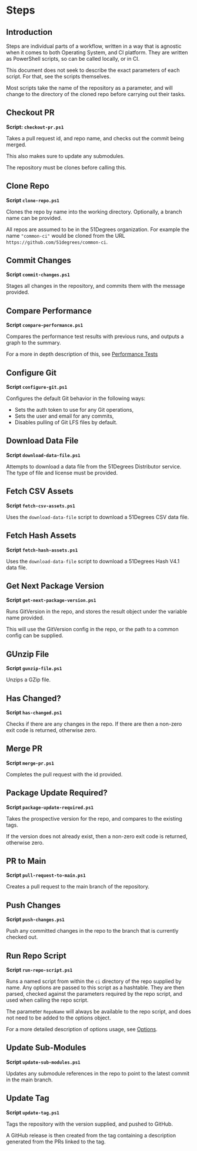 # Steps

## Introduction

Steps are individual parts of a workflow, written in a way that is agnostic when it comes to both Operating System, and CI platform.
They are written as PowerShell scripts, so can be called locally, or in CI.

This document does not seek to describe the exact parameters of each script. For that, see the scripts themselves.

Most scripts take the name of the repository as a parameter, and will change to the directory of the cloned repo before carrying out their tasks.

## Checkout PR
**Script: `checkout-pr.ps1`**

Takes a pull request id, and repo name, and checks out the commit being merged.

This also makes sure to update any submodules.

The repository must be clones before calling this.

## Clone Repo
**Script `clone-repo.ps1`**

Clones the repo by name into the working directory. Optionally, a branch name can be provided.

All repos are assumed to be in the 51Degrees organization. For example the name `"common-ci"` would be cloned from the URL `https://github.com/51degrees/common-ci`.

## Commit Changes
**Script `commit-changes.ps1`**

Stages all changes in the repository, and commits them with the message provided.

## Compare Performance
**Script `compare-performance.ps1`**

Compares the performance test results with previous runs, and outputs a graph to the summary.

For a more in depth description of this, see [Performance Tests](/DESIGN.md#performance-tests)

## Configure Git
**Script `configure-git.ps1`**

Configures the default Git behavior in the following ways:
- Sets the auth token to use for any Git operations,
- Sets the user and email for any commits,
- Disables pulling of Git LFS files by default.

## Download Data File
**Script `download-data-file.ps1`**

Attempts to download a data file from the 51Degrees Distributor service. The type of file and license must be provided.

## Fetch CSV Assets
**Script `fetch-csv-assets.ps1`**

Uses the `download-data-file` script to download a 51Degrees CSV data file.

## Fetch Hash Assets
**Script `fetch-hash-assets.ps1`**

Uses the `download-data-file` script to download a 51Degrees Hash V4.1 data file.

## Get Next Package Version
**Script `get-next-package-version.ps1`**

Runs GitVersion in the repo, and stores the result object under the variable name provided.

This will use the GitVersion config in the repo, or the path to a common config can be supplied.

## GUnzip File
**Script `gunzip-file.ps1`**

Unzips a GZip file.

## Has Changed?
**Script `has-changed.ps1`**

Checks if there are any changes in the repo. If there are then a non-zero exit code is returned, otherwise zero.

## Merge PR
**Script `merge-pr.ps1`**

Completes the pull request with the id provided.

## Package Update Required?
**Script `package-update-required.ps1`**

Takes the prospective version for the repo, and compares to the existing tags.

If the version does not already exist, then a non-zero exit code is returned, otherwise zero.

## PR to Main
**Script `pull-request-to-main.ps1`**

Creates a pull request to the main branch of the repository.

## Push Changes
**Script `push-changes.ps1`**

Push any committed changes in the repo to the branch that is currently checked out.

## Run Repo Script
**Script `run-repo-script.ps1`**

Runs a named script from within the `ci` directory of the repo supplied by name.
Any options are passed to this script as a hashtable. They are then parsed, checked against the parameters
required by the repo script, and used when calling the repo script.

The parameter `RepoName` will always be available to the repo script, and does not need to be added to the options object.

For a more detailed description of options usage, see [Options](/DESIGN.md#build-options).

## Update Sub-Modules
**Script `update-sub-modules.ps1`**

Updates any submodule references in the repo to point to the latest commit in the main branch.

## Update Tag
**Script `update-tag.ps1`**

Tags the repository with the version supplied, and pushed to GitHub.

A GitHub release is then created from the tag containing a description generated from the PRs linked to the tag.
